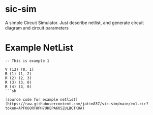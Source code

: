 # sic-sim
A simple Circuit Simulator. Just describe netlist, and generate circuit diagram and circuit parameters

# Example NetList
```vi
-- This is example 1

V (12) (0, 1)
R (1) (1, 2)
R (2) (2, 3)
R (3) (3, 0)
R (4) (3, 0)
```sh

[source code for example netlist](https://raw.githubusercontent.com/jatin837/sic-sim/main/ex1.cir?token=APFO6ORTHPH7UHEPA6O5ZULBCTKOA)
